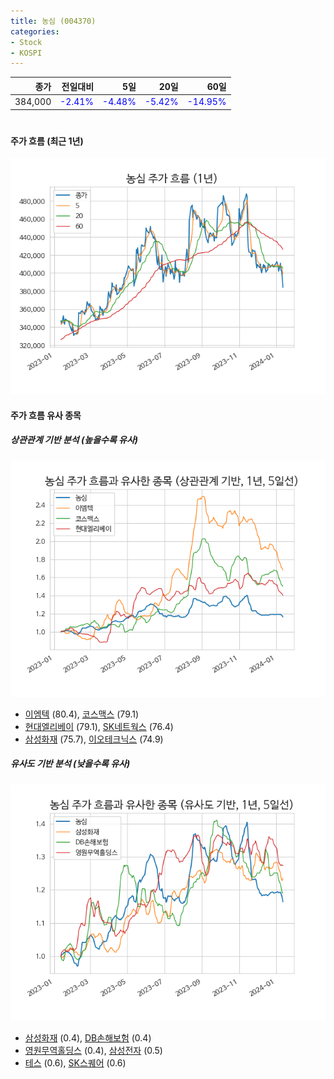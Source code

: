 ```yaml
---
title: 농심 (004370)
categories:
- Stock
- KOSPI
---
```


|종가|전일대비|5일|20일|60일|
|---:|-------:|--:|---:|---:|
|384,000|<span style="color: blue">-2.41%</span>|<span style="color: blue">-4.48%</span>|<span style="color: blue">-5.42%</span>|<span style="color: blue">-14.95%</span>|

<!-- more -->
#
#### 주가 흐름 (최근 1년)
![004370](/assets/images/stock/004370.png)


#### 주가 흐름 유사 종목


##### 상관관계 기반 분석 (높을수록 유사)
![004370](/assets/images/stock/004370_corr.png)
- [이엠텍](/091120/) (80.4), [코스맥스](/192820/) (79.1)
- [현대엘리베이](/017800/) (79.1), [SK네트웍스](/001740/) (76.4)
- [삼성화재](/000810/) (75.7), [이오테크닉스](/039030/) (74.9)


##### 유사도 기반 분석 (낮을수록 유사)	
![004370](/assets/images/stock/004370_sim.png)
- [삼성화재](/000810/) (0.4), [DB손해보험](/005830/) (0.4)
- [영원무역홀딩스](/009970/) (0.4), [삼성전자](/005930/) (0.5)
- [테스](/095610/) (0.6), [SK스퀘어](/402340/) (0.6)
